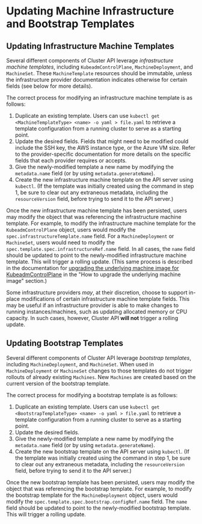# Updating Machine Infrastructure and Bootstrap Templates

## Updating Infrastructure Machine Templates

Several different components of Cluster API leverage _infrastructure machine templates_,
including `KubeadmControlPlane`, `MachineDeployment`, and `MachineSet`. These
`MachineTemplate` resources should be immutable, unless the infrastructure provider
documentation indicates otherwise for certain fields (see below for more details).

The correct process for modifying an infrastructure machine template is as follows:

1. Duplicate an existing template.
    Users can use `kubectl get <MachineTemplateType> <name> -o yaml > file.yaml`
    to retrieve a template configuration from a running cluster to serve as a starting
    point.
2. Update the desired fields.
    Fields that might need to be modified could include the SSH key, the AWS instance
    type, or the Azure VM size. Refer to the provider-specific documentation
    for more details on the specific fields that each provider requires or accepts.
3. Give the newly-modified template a new name by modifying the `metadata.name` field
    (or by using `metadata.generateName`).
4. Create the new infrastructure machine template on the API server using `kubectl`.
    (If the template was initially created using the command in step 1, be sure to clear
    out any extraneous metadata, including the `resourceVersion` field, before trying to
    send it to the API server.)

Once the new infrastructure machine template has been persisted, users may modify
the object that was referencing the infrastructure machine template. For example,
to modify the infrastructure machine template for the `KubeadmControlPlane` object,
users would modify the `spec.infrastructureTemplate.name` field. For a `MachineDeployment`
or `MachineSet`, users would need to modify the `spec.template.spec.infrastructureRef.name`
field. In all cases, the `name` field should be updated to point to the newly-modified
infrastructure machine template. This will trigger a rolling update. (This same process
is described in the documentation for [upgrading the underlying machine image for
KubeadmControlPlane](./kubeadm-control-plane.md) in the "How to upgrade the underlying
machine image" section.)

Some infrastructure providers _may_, at their discretion, choose to support in-place
modifications of certain infrastructure machine template fields. This may be useful
if an infrastructure provider is able to make changes to running instances/machines,
such as updating allocated memory or CPU capacity. In such cases, however, Cluster
API **will not** trigger a rolling update.

## Updating Bootstrap Templates

Several different components of Cluster API leverage _bootstrap templates_,
including `MachineDeployment`, and `MachineSet`. When used in `MachineDeployment` or 
`MachineSet` changes to those templates do not trigger rollouts of already existing `Machines`.
New `Machines` are created based on the current version of the bootstrap template.

The correct process for modifying a bootstrap template is as follows:

1. Duplicate an existing template.
   Users can use `kubectl get <BootstrapTemplateType> <name> -o yaml > file.yaml`
   to retrieve a template configuration from a running cluster to serve as a starting
   point.
2. Update the desired fields.
3. Give the newly-modified template a new name by modifying the `metadata.name` field
   (or by using `metadata.generateName`).
4. Create the new bootstrap template on the API server using `kubectl`.
   (If the template was initially created using the command in step 1, be sure to clear
   out any extraneous metadata, including the `resourceVersion` field, before trying to
   send it to the API server.)

Once the new bootstrap template has been persisted, users may modify
the object that was referencing the bootstrap template. For example,
to modify the bootstrap template for the `MachineDeployment` object,
users would modify the `spec.template.spec.bootstrap.configRef.name` field.
The `name` field should be updated to point to the newly-modified
bootstrap template. This will trigger a rolling update.

